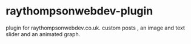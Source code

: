 # raythompsonwebdev-plugin

plugin for raythompsonwebdev.co.uk. custom posts , an image and text slider and an animated graph.
